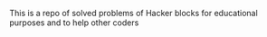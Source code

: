 
This is a repo of solved problems of Hacker blocks for educational purposes and to help other coders
